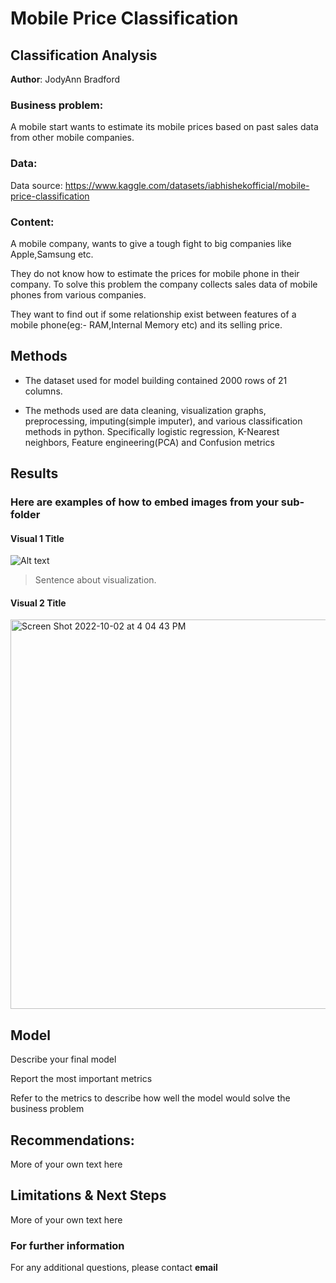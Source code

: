 # Mobile Price Classification 

## Classification Analysis

**Author**: JodyAnn Bradford 

### Business problem:

A mobile start wants to estimate its mobile prices based on past sales data from other mobile companies. 

### Data:

Data source: https://www.kaggle.com/datasets/iabhishekofficial/mobile-price-classification

### Content:
A mobile company, wants to give a tough fight to big companies like Apple,Samsung etc.

They do not know how to estimate the prices for mobile phone in their company. To solve this problem the company collects sales data of mobile phones from various companies.

They want to find out if some relationship exist between features of a mobile phone(eg:- RAM,Internal Memory etc) and its selling price.

## Methods
- The dataset used for model building contained 2000 rows of 21 columns. 

- The methods used are data cleaning, visualization graphs, preprocessing, imputing(simple imputer), and various classification methods in python. Specifically logistic regression, K-Nearest neighbors, Feature engineering(PCA) and Confusion metrics


## Results

### Here are examples of how to embed images from your sub-folder


#### Visual 1 Title

![Alt text](https://user-images.githubusercontent.com/101212659/193474641-05597fa1-03ea-460e-922f-d67be8afef79.png)

> Sentence about visualization.

#### Visual 2 Title

<img width="623" alt="Screen Shot 2022-10-02 at 4 04 43 PM" src="https://user-images.githubusercontent.com/101212659/193474887-5c40bd9b-eaa7-45b5-acc9-c1907c153401.png">

## Model

Describe your final model

Report the most important metrics

Refer to the metrics to describe how well the model would solve the business problem

## Recommendations:

More of your own text here


## Limitations & Next Steps

More of your own text here


### For further information


For any additional questions, please contact **email**
